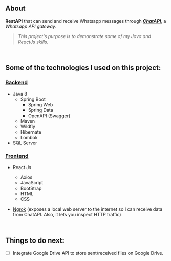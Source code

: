 ## About
**RestAPI** that can send and receive Whatsapp messages through ***[ChatAPI](https://chat-api.com/)***, a *Whatsapp API gateway*.

>*This project's purpose is to demonstrate some of my Java and ReactJs skills.*

<br />

## Some of the technologies I used on this project:
### [Backend](https://github.com/julian-cabrera/java-whatsapp-demo)
- Java 8
  - Spring Boot
    - Spring Web
    - Spring Data
    - OpenAPI (Swagger)
  - Maven
  - Wildfly
  - Hibernate
  - Lombok
- SQL Server
### [Frontend](https://github.com/julian-cabrera/react-whatsapp-demo)
- React Js
  - Axios
  - JavaScript
  - BootStrap
  - HTML
  - CSS
 
 - [Ngrok](https://ngrok.com/docs)
 (exposes a local web server to the internet so I can receive data from ChatAPI. Also, it lets you inspect HTTP traffic)  
 
<br />

## Things to do next:
- [ ] Integrate Google Drive API to store sent/received files on Google Drive.

<br />

